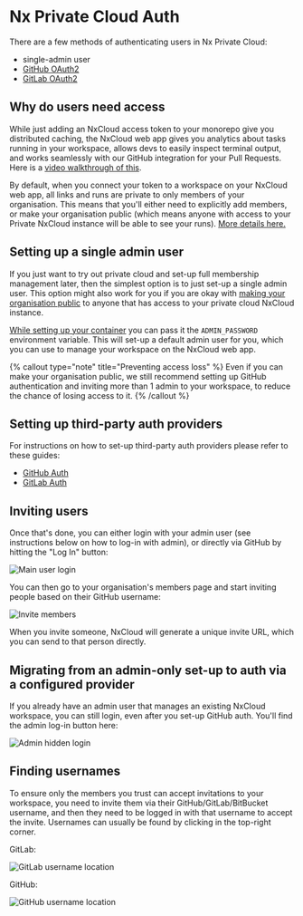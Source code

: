 # Nx Private Cloud Auth

There are a few methods of authenticating users in Nx Private Cloud:

- single-admin user
- [GitHub OAuth2](/nx-cloud/private-cloud/auth-github)
- [GitLab OAuth2](/nx-cloud/private-cloud/auth-gitlab)

## Why do users need access

While just adding an NxCloud access token to your monorepo give you distributed caching, the NxCloud web app gives you analytics about tasks running in your workspace, allows devs to easily inspect terminal output, and works seamlessly with our GitHub integration for your Pull Requests. Here is a [video walkthrough of this](https://youtu.be/GT7XIwG1i5A?t=409).

By default, when you connect your token to a workspace on your NxCloud web app, all links and runs are private to only members of your organisation. This means that you'll either need to explicitly add members, or make your organisation public (which means anyone with access to your Private NxCloud instance will be able to see your runs). [More details here.](/nx-cloud/account/users#managing-members)

## Setting up a single admin user

If you just want to try out private cloud and set-up full membership management later, then the simplest option is to just set-up a single admin user. This option might also work for you if you are okay with [making your organisation public](/nx-cloud/account/users#public-organizations) to anyone that has access to your private cloud NxCloud instance.

[While setting up your container](/nx-cloud/private-cloud/get-started) you can pass it the `ADMIN_PASSWORD` environment variable. This will set-up a default admin user for you, which you can use to manage your workspace on the NxCloud web app.

{% callout type="note" title="Preventing access loss" %}
Even if you can make your organisation public, we still recommend setting up GitHub authentication and inviting more than 1 admin to your workspace, to reduce the chance of losing access to it.
{% /callout %}

## Setting up third-party auth providers

For instructions on how to set-up third-party auth providers please refer to these guides:

- [GitHub Auth](/nx-cloud/private-cloud/auth-github)
- [GitLab Auth](/nx-cloud/private-cloud/auth-gitlab)

## Inviting users

Once that's done, you can either login with your admin user (see instructions below on how to log-in with admin), or directly via GitHub by hitting the "Log In" button:

![Main user login](/nx-cloud/private/images/main_user_login.png)

You can then go to your organisation's members page and start inviting people based on their GitHub username:

![Invite members](/nx-cloud/private/images/invite_members.png)

When you invite someone, NxCloud will generate a unique invite URL, which you can send to that person directly.

## Migrating from an admin-only set-up to auth via a configured provider

If you already have an admin user that manages an existing NxCloud workspace, you can still login, even after you set-up GitHub auth. You'll find the admin log-in button here:

![Admin hidden login](/nx-cloud/private/images/admin_hidden_login.png)

## Finding usernames

To ensure only the members you trust can accept invitations to your workspace, you need to invite them via their GitHub/GitLab/BitBucket username, and then they need to be logged in with that username to accept the invite. Usernames can usually be found by clicking in the top-right corner.

GitLab:

![GitLab username location](/nx-cloud/private/images/gitlab-username.png)

GitHub:

![GitHub username location](/nx-cloud/private/images/github-username.png)
